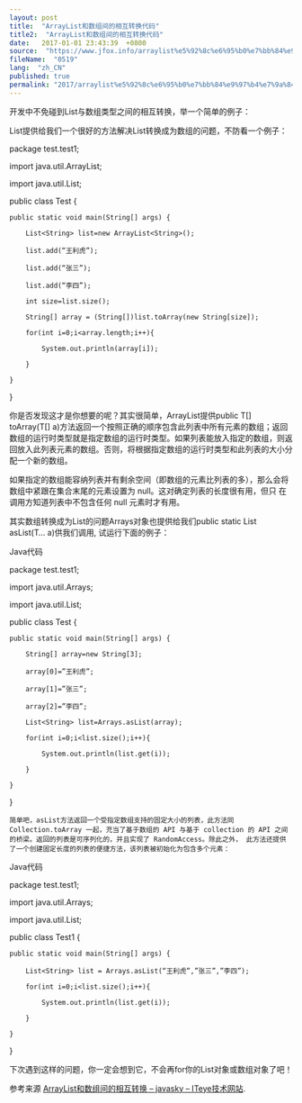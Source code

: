 ```yaml
---
layout: post
title:  "ArrayList和数组间的相互转换代码"
title2:  "ArrayList和数组间的相互转换代码"
date:   2017-01-01 23:43:39  +0800
source:  "https://www.jfox.info/arraylist%e5%92%8c%e6%95%b0%e7%bb%84%e9%97%b4%e7%9a%84%e7%9b%b8%e4%ba%92%e8%bd%ac%e6%8d%a2%e4%bb%a3%e7%a0%81.html"
fileName:  "0519"
lang:  "zh_CN"
published: true
permalink: "2017/arraylist%e5%92%8c%e6%95%b0%e7%bb%84%e9%97%b4%e7%9a%84%e7%9b%b8%e4%ba%92%e8%bd%ac%e6%8d%a2%e4%bb%a3%e7%a0%81.html"
---
```




   开发中不免碰到List与数组类型之间的相互转换，举一个简单的例子：

List提供给我们一个很好的方法解决List转换成为数组的问题，不防看一个例子：

package test.test1;

import java.util.ArrayList;

import java.util.List;

public class Test {  

    public static void main(String[] args) {  

        List<String> list=new ArrayList<String>();  

        list.add(“王利虎”);  

        list.add(“张三”);  

        list.add(“李四”);  

        int size=list.size();  

        String[] array = (String[])list.toArray(new String[size]);  

        for(int i=0;i<array.length;i++){  

            System.out.println(array[i]);  

        }  

    }  

}  

你是否发现这才是你想要的呢？其实很简单，ArrayList提供public <T> T[] toArray(T[] a)方法返回一个按照正确的顺序包含此列表中所有元素的数组；返回数组的运行时类型就是指定数组的运行时类型。如果列表能放入指定的数组，则返回放入此列表元素的数组。否则，将根据指定数组的运行时类型和此列表的大小分配一个新的数组。

如果指定的数组能容纳列表并有剩余空间（即数组的元素比列表的多），那么会将数组中紧跟在集合末尾的元素设置为 null。这对确定列表的长度很有用，但只 在调用方知道列表中不包含任何 null 元素时才有用。

其实数组转换成为List的问题Arrays对象也提供给我们public static <T> List<T> asList(T… a)供我们调用, 试运行下面的例子：

Java代码  

package test.test1;  

import java.util.Arrays;  

import java.util.List;  

public class Test {  

    public static void main(String[] args) {  

        String[] array=new String[3];  

        array[0]=”王利虎”;  

        array[1]=”张三”;  

        array[2]=”李四”;  

        List<String> list=Arrays.asList(array);  

        for(int i=0;i<list.size();i++){  

            System.out.println(list.get(i));  

        }  

    }  

}  

    简单吧，asList方法返回一个受指定数组支持的固定大小的列表，此方法同 Collection.toArray 一起，充当了基于数组的 API 与基于 collection 的 API 之间的桥梁。返回的列表是可序列化的，并且实现了 RandomAccess。除此之外， 此方法还提供了一个创建固定长度的列表的便捷方法，该列表被初始化为包含多个元素：

Java代码  

  package test.test1;  

import java.util.Arrays;  

import java.util.List;  

public class Test1 {  

    public static void main(String[] args) {  

        List<String> list = Arrays.asList(“王利虎”,”张三”,”李四”);  

        for(int i=0;i<list.size();i++){  

            System.out.println(list.get(i));  

        }  

    }  

}  

下次遇到这样的问题，你一定会想到它，不会再for你的List对象或数组对象了吧！

参考来源  [ArrayList和数组间的相互转换 – javasky – ITeye技术网站](http://wanglihu.iteye.com/blog/243238).
